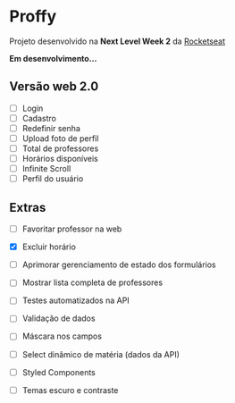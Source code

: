 # Proffy
Projeto desenvolvido na **Next Level Week 2** da [Rocketseat](https://github.com/Rocketseat)

**Em desenvolvimento...**

## Versão web 2.0
- [ ] Login
- [ ] Cadastro
- [ ] Redefinir senha
- [ ] Upload foto de perfil
- [ ] Total de professores
- [ ] Horários disponíveis
- [ ] Infinite Scroll
- [ ] Perfil do usuário

## Extras
- [ ] Favoritar professor na web
- [x] Excluir horário
- [ ] Aprimorar gerenciamento de estado dos formulários
- [ ] Mostrar lista completa de professores
- [ ] Testes automatizados na API
- [ ] Validação de dados
- [ ] Máscara nos campos
- [ ] Select dinâmico de matéria (dados da API)
- [ ] Styled Components
- [ ] Temas escuro e contraste
 
